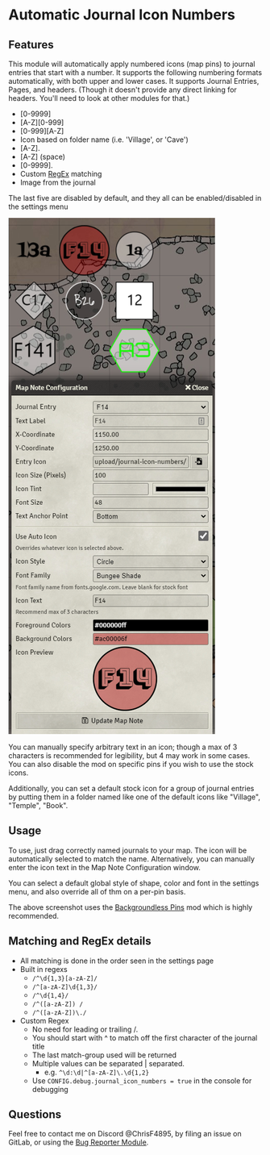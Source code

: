 # Automatic Journal Icon Numbers

## Features
This module will automatically apply numbered icons (map pins) to journal entries that start with a number.  It supports the following numbering formats automatically, with both upper and lower cases. It supports Journal Entries, Pages, and headers. (Though it doesn't provide any direct linking for headers. You'll need to look at other modules for that.)


* [0-9999]
* [A-Z][0-999]
* [0-999][A-Z]
* Icon based on folder name (i.e. 'Village', or 'Cave') 
* [A-Z].
* [A-Z] (space)
* [0-9999].
* Custom [RegEx](https://developer.mozilla.org/en-US/docs/Web/JavaScript/Guide/Regular_Expressions) matching
* Image from the journal

The last five are disabled by default, and they all can be enabled/disabled in the settings menu

![Example of assorted pins on a map](example.png)

You can manually specify arbitrary text in an icon; though a max of 3 characters is recommended for legibility, but 4 may work in some cases. You can also disable the mod on specific pins if you wish to use the stock icons.

Additionally, you can set a default stock icon for a group of journal entries by putting them in a folder named like one of the default icons like "Village", "Temple", "Book".
 
 
## Usage
To use, just drag correctly named journals to your map. The icon will be automatically selected to match the name. Alternatively, you can manually enter the icon text in the Map Note Configuration window.

You can select a default global style of shape, color and font in the settings menu, and also override all of thm on a per-pin basis.

The above screenshot uses the [Backgroundless Pins](https://foundryvtt.com/packages/backgroundless-pins/) mod which is highly recommended.

## Matching and RegEx details
* All matching is done in the order seen in the settings page
* Built in regexs
    * `/^\d{1,3}[a-zA-Z]/`
    * `/^[a-zA-Z]\d{1,3}/`
    * `/^\d{1,4}/`
    * `/^([a-zA-Z]) /`
    * `/^([a-zA-Z])\./`
* Custom Regex
    * No need for leading or trailing /. 
    * You should start with ^ to match off the first character of the journal title 
    * The last match-group used will be returned
    * Multiple values can be separated | separated. 
        * e.g. `^\d:\d|^[a-zA-Z]\.\d{1,2}`
    * Use `CONFIG.debug.journal_icon_numbers = true` in the console for debugging


## Questions
Feel free to contact me on Discord \@ChrisF4895, by filing an issue on GitLab, or using the [Bug Reporter Module](https://foundryvtt.com/packages/bug-reporter/).
